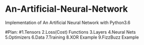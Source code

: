 # An-Artificial-Neural-Network
Implementation of An Artificial Neural Network with Python3.6

#Plan:
#1.Tensors
2.Loss(Cost) Functions
3.Layers
4.Neural Nets
5.Optimizers
6.Data
7.Training
8.XOR Example
9.FizzBuzz Example
